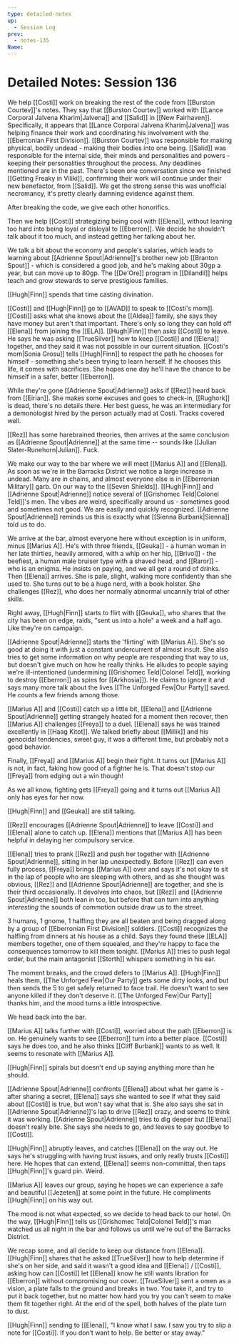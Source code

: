 ```yaml
---
type: detailed-notes
up:
  - Session Log
prev:
  - notes-135
Name:
---
```

# Detailed Notes: Session 136

We help [[Costi]] work on breaking the rest of the code from [[Burston Courtev]]'s notes. They say that [[Burston Courtev]] worked with [[Lance Corporal Jalvena Kharim|Jalvena]] and [[Salid]] in [[New Fairhaven]]. Specifically, it appears that [[Lance Corporal Jalvena Kharim|Jalvena]] was helping finance their work and coordinating his involvement with the [[Eberronian First Division]]. [[Burston Courtev]] was responsible for making physical, bodily undead - making their bodies into one being. [[Salid]] was responsible for the internal side, their minds and personalities and powers - keeping their personalities throughout the process. Any deadlines mentioned are in the past. There's been one conversation since we finished [[Getting Freaky in Viliki]], confirming their work will continue under their new benefactor, from [[Salid]]. We get the strong sense this was unofficial necromancy, it's pretty clearly damning evidence against them.

After breaking the code, we give each other honorifics. 

Then we help [[Costi]] strategizing being cool with [[Elena]], without leaning too hard into being loyal or disloyal to [[Eberron]]. We decide he shouldn't talk about it too much, and instead getting her talking about her.

We talk a bit about the economy and people's salaries, which leads to learning about [[Adrienne Spout|Adrienne]]'s brother new job [[Branton Spout]] - which is considered a good job, and he's making about 30gp a year, but can move up to 80gp. The [[De'Ore]] program in [[Dilandil]] helps teach and grow stewards to serve prestigious families. 

[[Hugh|Finn]] spends that time casting divination. 

[[Costi]] and [[Hugh|Finn]] go to [[AVAD]] to speak to [[Costi's mom]]. [[Costi]] asks what she knows about the [[Aldea]] family, she says they have money but aren't that important. There's only so long they can hold off [[Elena]] from joining the [[ELA]]. [[Hugh|Finn]] then asks [[Costi]] to leave. He says he was asking [[TrueSilver]] how to keep [[Costi]] and [[Elena]] together, and they said it was not possible in our current situation. [[Costi's mom|Sonia Grosu]] tells [[Hugh|Finn]] to respect the path he chooses for himself - something she's been trying to learn herself. If he chooses this life, it comes with sacrifices. She hopes one day he'll have the chance to be himself in a safer, better [[Eberron]].

While they're gone [[Adrienne Spout|Adrienne]] asks if [[Rez]] heard back from [[Eirian]]. She makes some excuses and goes to check-in, [[Rughork]] is dead, there's no details there. Her best guess, he was an intermediary for a demonologist hired by the person actually mad at Costi. Tracks covered well. 

[[Rez]] has some harebrained theories, then arrives at the same conclusion as [[Adrienne Spout|Adrienne]] at the same time -- sounds like [[Julian Slater-Runehorn|Julian]]. Fuck.

We make our way to the bar where we will meet [[Marius A]] and [[Elena]]. As soon as we're in the Barracks District we notice a large increase in undead. Many are in chains, and almost everyone else is in [[Eberronian Military]] garb. On our way to the [[Seven Shields]]. [[Hugh|Finn]] and [[Adrienne Spout|Adrienne]] notice several of [[Grishomec Teld|Colonel Teld]]'s men. The vibes are weird, specifically around us - sometimes good and sometimes not good. We are easily and quickly recognized. [[Adrienne Spout|Adrienne]] reminds us this is exactly what [[Sienna Burbank|Sienna]] told us to do. 

We arrive at the bar, almost everyone here without exception is in uniform, minus [[Marius A]]. He's with three friends, [[Geuka]] - a human woman in her late thirties, heavily armored, with a whip on her hip, [[Brivol]] - the beefiest, a human male bruiser type with a shaved head, and [[Raror]] - who is an enigma.  He insists on paying, and we all get a round of drinks. Then [[Elena]] arrives. She is pale, slight, walking more confidently than she used to. She turns out to be a huge nerd, with a book holster. She challenges [[Rez]], who does her normally abnormal uncannily trial of other skills.

Right away, [[Hugh|Finn]] starts to flirt with [[Geuka]], who shares that the city has been on edge, raids, "sent us into a hole" a week and a half ago. Like they're on campaign. 

[[Adrienne Spout|Adrienne]] starts the 'flirting' with [[Marius A]]. She's so good at doing it with just a constant undercurrent of almost insult. She also tries to get some information on why people are responding that way to us, but doesn't give much on how he really thinks. He alludes to people saying we're ill-intentioned (undermining [[Grishomec Teld|Colonel Teld]], working to destroy [[Eberron]] as spies for [[Arkhosia]]). He claims to ignore it and says many more talk about the lives [[The Unforged Few|Our Party]] saved. He counts a few friends among those. 

[[Marius A]] and [[Costi]] catch up a little bit, [[Elena]] and [[Adrienne Spout|Adrienne]] getting strangely heated for a moment then recover, then [[Marius A]] challenges [[Freya]] to a duel. [[Elena]] says he was trained excellently in [[Haag Kitot]]. We talked briefly about [[Millik]] and his genocidal tendencies, sweet guy, it was a different time, but probably not a good behavior. 

Finally, [[Freya]] and [[Marius A]] begin their fight. It turns out [[Marius A]] is not, in fact, faking how good of a fighter he is. That doesn't stop our [[Freya]] from edging out a win though!

As we all know, fighting gets [[Freya]] going and it turns out [[Marius A]] only has eyes for her now. 

[[Hugh|Finn]] and [[Geuka]] are still talking. 

[[Rez]] encourages [[Adrienne Spout|Adrienne]] to leave [[Costi]] and [[Elena]] alone to catch up. [[Elena]] mentions that [[Marius A]] has been helpful in delaying her compulsory service. 

[[Elena]] tries to prank [[Rez]] and push her together with [[Adrienne Spout|Adrienne]], sitting in her lap unexpectedly. Before [[Rez]] can even fully process, [[Freya]] brings [[Marius A]] over and says it's not okay to sit in the lap of people who are sleeping with others, and as she thought was obvious, [[Rez]] and [[Adrienne Spout|Adrienne]] are together, and she is their third occasionally. It devolves into chaos, but [[Rez]] and [[Adrienne Spout|Adrienne]] both lean in too, but before that can turn into anything *interesting* the sounds of commotion outside draw us to the street.

3 humans, 1 gnome, 1 halfling they are all beaten and being dragged along by a group of [[Eberronian First Division]] soldiers. [[Costi]] recognizes the halfling from dinners at his house as a child. Says they found these [[ELA]] members together, one of them squealed, and they're happy to face the consequences tomorrow to kill them tonight. [[Marius A]] tries to push legal order, but the main antagonist [[Storth]] whispers something in his ear. 

The moment breaks, and the crowd defers to [[Marius A]]. [[Hugh|Finn]] heals them, [[The Unforged Few|Our Party]] gets some dirty looks, and but then sends the 5 to get safely returned to face trail. He doesn't want to see anyone killed if they don't deserve it. [[The Unforged Few|Our Party]] thanks him, and the mood turns a little introspective.

We head back into the bar. 

 [[Marius A]] talks further with [[Costi]], worried about the path [[Eberron]] is on. He genuinely wants to see [[Eberron]] turn into a better place. [[Costi]] says he does too, and he also thinks [[Cliff Burbank]] wants to as well. It seems to resonate with [[Marius A]].

[[Hugh|Finn]] spirals but doesn't end up saying anything more than he should. 

[[Adrienne Spout|Adrienne]] confronts [[Elena]] about what her game is - after sharing a secret, [[Elena]] says she wanted to see if what they said about [[Costi]] is true, but won't say what that is. She also says she sat in [[Adrienne Spout|Adrienne]]'s lap to drive [[Rez]] crazy, and seems to think it was working. [[Adrienne Spout|Adrienne]] tries to dig deeper but [[Elena]] doesn't really bite. She says she needs to go, and leaves to say goodbye to [[Costi]]. 

[[Hugh|Finn]] abruptly leaves, and catches [[Elena]] on the way out. He says he's struggling with having trust issues, and only really trusts [[Costi]] here. He hopes that can extend, [[Elena]] seems non-committal, then taps [[Hugh|Finn]]'s guard pin. Weird. 

[[Marius A]] leaves our group, saying he hopes we can experience a safe and beautiful [[Jezeten]] at some point in the future. He compliments [[Hugh|Finn]] on his way out. 

The mood is not what expected, so we decide to head back to our hotel. On the way, [[Hugh|Finn]] tells us [[Grishomec Teld|Colonel Teld]]'s man watched us all night in the bar and follows us until we're out of the Barracks District. 

We recap some, and all decide to keep our distance from [[Elena]]. [[Hugh|Finn]] shares that he asked [[TrueSilver]] how to help determine if she's on her side, and said it wasn't a good idea and [[Elena]] / [[Costi]], asking how can [[Costi]] let [[Elena]] know he still wants libration for [[Eberron]] without compromising our cover. [[TrueSilver]] sent a omen as a vision, a plate falls to the ground and breaks in two. You take it, and try to put it back together, but no matter how hard you try you can’t seem to make them fit together right. At the end of the spell, both halves of the plate turn to dust.

[[Hugh|Finn]] sending to [[Elena]], "I know what I saw. I saw you try to slip a note for [[Costi]]. If you don’t want to help. Be better or stay away."













